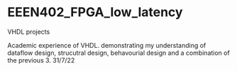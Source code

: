 # EEEN402_FPGA_low_latency
VHDL projects

Academic experience of VHDL. demonstrating my understanding of dataflow design, strucutral design, behavourial design and a combination of the previous 3. 31/7/22
